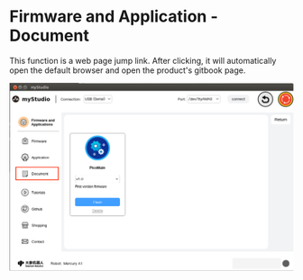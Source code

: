 # Firmware and Application - Document

This function is a web page jump link. After clicking, it will automatically open the default browser and open the product's gitbook page.

![home](../resources/3-firmware/3-docs/firmware_main_en.png)